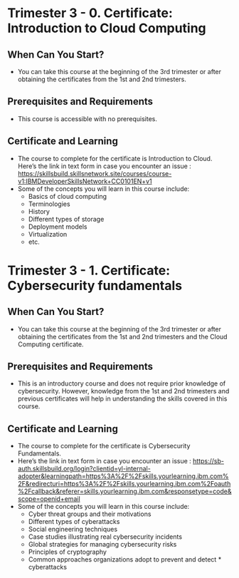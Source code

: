 # Trimester 3 - 0. Certificate: Introduction to Cloud Computing

## When Can You Start?
* You can take this course at the beginning of the 3rd trimester or after obtaining the certificates from the 1st and 2nd trimesters.

## Prerequisites and Requirements
* This course is accessible with no prerequisites.

## Certificate and Learning
* The course to complete for the certificate is Introduction to Cloud.
Here’s the link in text form in case you encounter an issue : https://skillsbuild.skillsnetwork.site/courses/course-v1:IBMDeveloperSkillsNetwork+CC0101EN+v1
* Some of the concepts you will learn in this course include:
    * Basics of cloud computing
    * Terminologies
    * History
    * Different types of storage
    * Deployment models
    * Virtualization
    * etc.


# Trimester 3 - 1. Certificate: Cybersecurity fundamentals

## When Can You Start?
* You can take this course at the beginning of the 3rd trimester or after obtaining the certificates from the 1st and 2nd trimesters and the Cloud Computing certificate.

## Prerequisites and Requirements
* This is an introductory course and does not require prior knowledge of cybersecurity. However, knowledge from the 1st and 2nd trimesters and previous certificates will help in understanding the skills covered in this course.

## Certificate and Learning
* The course to complete for the certificate is Cybersecurity Fundamentals.
* Here’s the link in text form in case you encounter an issue : https://sb-auth.skillsbuild.org/login?clientid=yl-internal-adopter&learningpath=https%3A%2F%2Fskills.yourlearning.ibm.com%2F&redirecturi=https%3A%2F%2Fskills.yourlearning.ibm.com%2Foauth%2Fcallback&referer=skills.yourlearning.ibm.com&responsetype=code&scope=openid+email
* Some of the concepts you will learn in this course include:
    * Cyber threat groups and their motivations
    * Different types of cyberattacks
    * Social engineering techniques
    * Case studies illustrating real cybersecurity incidents
    * Global strategies for managing cybersecurity risks
    * Principles of cryptography
    * Common approaches organizations adopt to prevent and detect * cyberattacks
